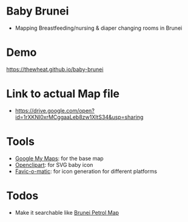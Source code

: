 # Baby Brunei
- Mapping Breastfeeding/nursing & diaper changing rooms in Brunei

# Demo
https://thewheat.github.io/baby-brunei

# Link to actual Map file
- https://drive.google.com/open?id=1rXKNI0xrMCggaaLeb8zw1XltS34&usp=sharing

# Tools
- [Google My Maps](https://google.com/mymaps): for the base map
- [Openclipart](https://openclipart.org/): for SVG baby icon
- [Favic-o-matic](http://www.favicomatic.com/): for icon generation for different platforms

# Todos
- Make it searchable like [Brunei Petrol Map](https://thewheat.github.io/brunei-map-petrol/)